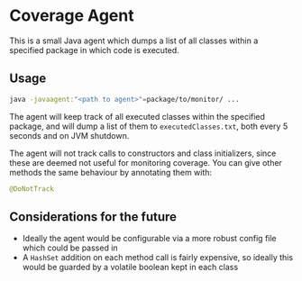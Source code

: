 # Coverage Agent

This is a small Java agent which dumps a list of all classes within a specified package in which code is executed.

## Usage

```bash
java -javaagent:"<path to agent>"=package/to/monitor/ ...
```

The agent will keep track of all executed classes within the specified package, and will dump a list of them to
`executedClasses.txt`, both every 5 seconds and on JVM shutdown.

The agent will not track calls to constructors and class initializers, since these are deemed not useful for monitoring
coverage. You can give other methods the same behaviour by annotating them with:

```java
@DoNotTrack
```

## Considerations for the future

- Ideally the agent would be configurable via a more robust config file which could be passed in
- A `HashSet` addition on each method call is fairly expensive, so ideally this would be guarded by a volatile boolean
  kept in each class